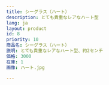 ```yaml
---
title: シーグラス（ハート）
description: とても貴重なレアなハート型
lang: ja
layout: product
id: 8
priority: 10
商品名: シーグラス（ハート）
説明: とても貴重なレアなハート型、約2センチ
価格: 3000
在庫: 1
画像: ハート.jpg

---
```


